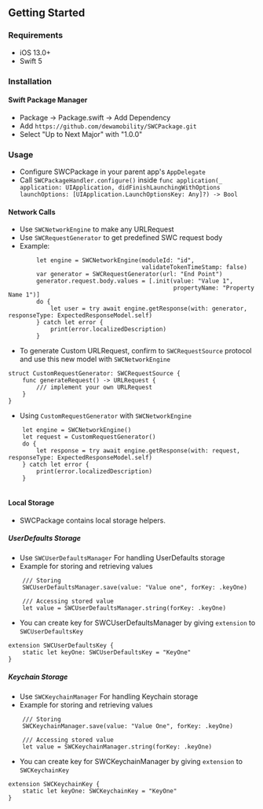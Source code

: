 

## Getting Started

### Requirements

* iOS 13.0+
* Swift 5

### Installation

#### Swift Package Manager

- Package -> Package.swift -> Add Dependency
- Add `https://github.com/dewamobility/SWCPackage.git`
- Select "Up to Next Major" with "1.0.0"


### Usage

* Configure SWCPackage in your parent app's `AppDelegate`
* Call `SWCPackageHandler.configure()` inside 
`func application(_ application: UIApplication, didFinishLaunchingWithOptions launchOptions: [UIApplication.LaunchOptionsKey: Any]?) -> Bool` 

#### Network Calls

* Use `SWCNetworkEngine` to make any URLRequest
* Use `SWCRequestGenerator` to get predefined SWC request body
* Example:

```
        let engine = SWCNetworkEngine(moduleId: "id",
                                      validateTokenTimeStamp: false)
        var generator = SWCRequestGenerator(url: "End Point")
        generator.request.body.values = [.init(value: "Value 1",
                                               propertyName: "Property Name 1")]
        do {
            let user = try await engine.getResponse(with: generator, responseType: ExpectedResponseModel.self)
        } catch let error {
            print(error.localizedDescription)
        }
```

* To generate Custom URLRequest, confirm to `SWCRequestSource` protocol and use this new model with `SWCNetworkEngine`

```
struct CustomRequestGenerator: SWCRequestSource {
    func generateRequest() -> URLRequest {
        /// implement your own URLRequest
    }
}

```
* Using `CustomRequestGenerator` with `SWCNetworkEngine`

```
    let engine = SWCNetworkEngine()
    let request = CustomRequestGenerator()
    do {
        let response = try await engine.getResponse(with: request, responseType: ExpectedResponseModel.self)
    } catch let error {
        print(error.localizedDescription)
    }
    
```

#### Local Storage

* SWCPackage contains local storage helpers.

##### UserDefaults Storage

* Use `SWCUserDefaultsManager` For handling UserDefaults storage
* Example for storing and retrieving values

```
    /// Storing
    SWCUserDefaultsManager.save(value: "Value one", forKey: .keyOne)
    
    /// Accessing stored value
    let value = SWCUserDefaultsManager.string(forKey: .keyOne)
```

* You can create key for SWCUserDefaultsManager by giving `extension` to `SWCUserDefaultsKey`

```
extension SWCUserDefaultsKey {
    static let keyOne: SWCUserDefaultsKey = "KeyOne"
}

```

##### Keychain Storage

* Use `SWCKeychainManager` For handling Keychain storage
* Example for storing and retrieving values


```
    /// Storing
    SWCKeychainManager.save(value: "Value One", forKey: .keyOne)
    
    /// Accessing stored value
    let value = SWCKeychainManager.string(forKey: .keyOne)
```
* You can create key for SWCKeychainManager by giving `extension` to `SWCKeychainKey`

```
extension SWCKeychainKey {
    static let keyOne: SWCKeychainKey = "KeyOne"
}

```
